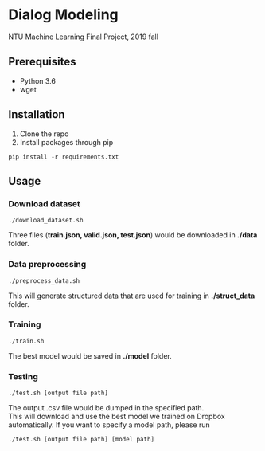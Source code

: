 # Dialog Modeling
NTU Machine Learning Final Project, 2019 fall

## Prerequisites
* Python 3.6
* wget

## Installation
1. Clone the repo
2. Install packages through pip
```
pip install -r requirements.txt
```

## Usage
### Download dataset
```
./download_dataset.sh
```
Three files (**train.json, valid.json, test.json**) would be downloaded in **./data** folder.
### Data preprocessing
```
./preprocess_data.sh
```
This will generate structured data that are used for training in **./struct_data** folder.
### Training
```
./train.sh
```
The best model would be saved in **./model** folder.
### Testing
```
./test.sh [output file path]
```
The output .csv file would be dumped in the specified path.  
This will download and use the best model we trained on Dropbox automatically. If you want to specify a model path, please run
```
./test.sh [output file path] [model path]
```
